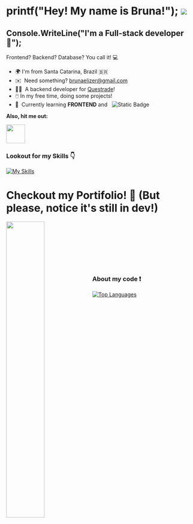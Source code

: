 # printf("Hey! My name is Bruna!"); ![](https://user-images.githubusercontent.com/18350557/176309783-0785949b-9127-417c-8b55-ab5a4333674e.gif)  

Console.WriteLine("I'm a Full-stack developer :rocket:");
-------------

Frontend? Backend? Database? You call it! 💻

*   🌍  I'm from Santa Catarina, Brazil 🇧🇷
*   ✉️  Need something? [brunaelizer@gmail.com](mailto:brunaelizer@gmail.com)
*   👩‍💼  A backend developer for [Questrade](https://www.questrade.com)!
*   🖱️  In my free time, doing some projects! 
*   🧠  Currently learning **FRONTEND** and &nbsp; ![Static Badge](https://img.shields.io/badge/PHP-7b7fb5?style=flat-square&logo=php&logoColor=white&logoSize=auto)

**Also, hit me out:** <p align="left"><a href="https://www.linkedin.com/in/brunazermiani" target="_blank" rel="noreferrer"> <picture> <source media="(prefers-color-scheme: dark)" srcset="https://raw.githubusercontent.com/danielcranney/readme-generator/main/public/icons/socials/linkedin-dark.svg" /> <source media="(prefers-color-scheme: light)" srcset="https://raw.githubusercontent.com/danielcranney/readme-generator/main/public/icons/socials/linkedin.svg" /> <img src="https://raw.githubusercontent.com/danielcranney/readme-generator/main/public/icons/socials/linkedin.svg" width="50" height="50" /> </picture> </a></p>


### Lookout for my Skills 👇
[![My Skills](https://skillicons.dev/icons?i=dotnet,c,java,python,javascript,nodejs,mysql,postgresql,jquery,cs,cpp,php,aws,androidstudio&theme=dark)](https://skillicons.dev)

# Checkout my **Portifolio!** 📖 (But please, notice it's still in dev!)
<div width="100%" align="center"><a href="https://brunaelizer.github.io/Portifolio/" target="_blank" align="left"><img align="left" width="45%" src="https://github-readme-stats.vercel.app/api/pin/?username=brunaelizer&repo=portifolio&title_color=3382ed&text_color=ffffff&icon_color=0891b2&bg_color=1c1917&hide_border=true&locale=en" /></a></div><br /><br /><br /><br /><br /><br /><br />


 ### About my code ❗

<a href="https://github.com/brunaelizer" align="left"><img src="https://github-readme-stats.vercel.app/api/top-langs/?username=brunaelizer&langs_count=10&title_color=3382ed&text_color=ffffff&icon_color=0891b2&bg_color=1c1917&hide_border=true&locale=en&custom_title=Top%20%Languages" alt="Top Languages" /></a>
